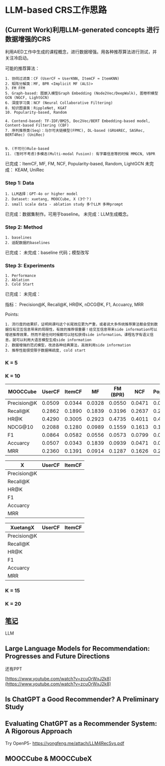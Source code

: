 # LLM-based CRS工作思路

## (Current Work)利用LLM-generated concepts 进行数据增强的CRS

利用AIED工作中生成的课程概念，进行数据增强。用各种推荐算法进行测试，并关注冷启动。

可能的推荐算法：

    1. 协同过滤类：CF (UserCF ≈ UserKNN, ItemCF ≈ ItemKNN)
    2. 矩阵分解类：MF, BPR <Implicit MF (ALS)>
    3. FM FFM
    5. Graph-based: 图嵌入模型Graph Embedding (Node2Vec/DeepWalk), 图卷积模型GCN (NGCF, LightGCN)
    6. 深度学习类：NCF (Neural Collaborative Filtering)
    8. 知识图谱类：RippleNet, KGAT
    10. Popularity-based, Random

    4. Contend-based: TF-IDF/BM25, Doc2Vec/BERT Embedding-based model,  Content-based Filtering (CBF)
    7. 序列推荐类(Seq)：马尔可夫链模型(FPMC), DL-based (GRU4REC, SASRec, BERT4Rec) (UniRec)
    
    
    9. (不可行)Rule-based
    11. (暂时不考虑)多模态(Multi-modal Fusion): 有字幕信息等的时候 MMGCN, VBPR


已完成：ItemCF, MF, FM, NCF, Popularity-based, Random, LightGCN
未完成： KEAM, UniRec

### Step 1: Data

    1. LLM选择：GPT-4o or higher model
    2. Dataset: xuetang, MOOCCube, X (3个？)
    2. small scale data - ablation study 多个LLM 多种prompt

已完成：数据集制作。可用于baseline。
未完成：LLM生成概念。

### Step 2: Method

    1. baselines
    2. 适配数据的baselines

已完成：
未完成：baseline 代码；模型改写

### Step 3: Experiments

    1. Performance
    2. Ablation
    3. Cold Start

已完成：
未完成：

指标： Precision@K, Recall@K, HR@K, nDCG@K, F1, Accuarcy, MRR

Points:

    1. 流行度的结果好，证明网课吗这个长尾效应更为严重，或者说大多传统推荐算法都会受到数据仅有交互信息带来的局限性，有效的推荐很重要！给交互信息带来side information可以增进推荐效果，然而不是任何时候都可以轻松获得side information。课程名字有语义信息，就可以利用大语言模型生成side information
    2. 数据增强的范式模型，改进各种经典算法，高效利用side information
    3. 推荐性能很受限于数据稀疏度, cold start

### K = 5

### K = 10 

|  MOOCCube | UserCF | ItemCF | MF | FM (BPR) | NCF | Popularity | LightGCN | UniRec | KEAM |
|------------|------------|------------|------------|------------|------------|------------|------------|------------|------------|
| Precision@K | 0.0509 | 0.0344 | 0.0328 | 0.0550 | 0.0471 | 0.0531 | 0.0625 |  |  |
| Recall@K | 0.2862 |  0.1890 | 0.1839 | 0.3196 | 0.2637 | 0.2935 | 0.3433 |  |  |
| HR@K | 0.4290 | 0.3005 | 0.2923 | 0.4735 | 0.4011 | 0.4323 | 0.5014 |  |  |
| NDCG@10 | 0.2088 | 0.1280 | 0.0989 | 0.1559 | 0.1613 | 0.1948 | 0.2372 |  |  |
| F1 | 0.0864 | 0.0582 | 0.0556 | 0.0573 | 0.0799 | 0.0900 | 0.1058 |  |  |
| Accuarcy | 0.0507 | 0.0343 | 0.1839 | 0.0939 | 0.0471 | 0.0530 | 0.0624 |  |  |
| MRR | 0.2360 | 0.1391 | 0.0914 | 0.1287 | 0.1626 | 0.2065 | 0.2556 |  |  |





| X | UserCF | ItemCF |
|------------|------------|------------|
| Precision@K |  |  |
| Recall@K |  |  |
| HR@K |  |  |
| F1 |  |  |
| Accuarcy |  |  |
| MRR |  |  |


|  XuetangX | UserCF | ItemCF |
|------------|------------|------------|
| Precision@K |  |  |
| Recall@K |  |  |
| HR@K |  |  |
| F1 |  |  |
| Accuarcy |  |  |
| MRR |  |  |


### K = 15

### K = 20



## [笔记](https://f0jb1v8xcai.feishu.cn/wiki/DMqOwfhbIi2kUlkxu0RcVaYjn2F)

LLM






## Large Language Models for Recommendation: Progresses and Future Directions 

还有PPT

[https://www.youtube.com/watch?v=zcuOrWxJ2k8](https://www.youtube.com/watch?v=zcuOrWxJ2k8)





## Is ChatGPT a Good Recommender? A Preliminary Study


## Evaluating ChatGPT as a Recommender System: A Rigorous Approach


Try OpenP5- https://yongfeng.me/attach/LLM4RecSys.pdf

    
    
## MOOCCube & MOOCCubeX





